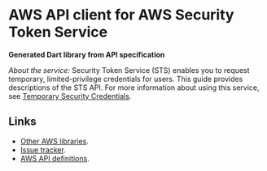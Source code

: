 # AWS API client for AWS Security Token Service

**Generated Dart library from API specification**

*About the service:*
Security Token Service (STS) enables you to request temporary,
limited-privilege credentials for users. This guide provides descriptions of
the STS API. For more information about using this service, see <a
href="https://docs.aws.amazon.com/IAM/latest/UserGuide/id_credentials_temp.html">Temporary
Security Credentials</a>.

## Links

- [Other AWS libraries](https://github.com/agilord/aws_client/tree/master/generated).
- [Issue tracker](https://github.com/agilord/aws_client/issues).
- [AWS API definitions](https://github.com/aws/aws-sdk-js/tree/master/apis).
